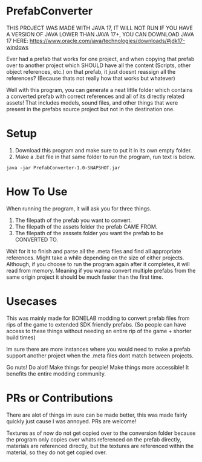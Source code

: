 # PrefabConverter
THIS PROJECT WAS MADE WITH JAVA 17, IT WILL NOT RUN IF YOU HAVE A VERSION OF JAVA LOWER THAN JAVA 17+, YOU CAN DOWNLOAD JAVA 17 HERE: https://www.oracle.com/java/technologies/downloads/#jdk17-windows


Ever had a prefab that works for one project, and when copying that prefab over to another project which SHOULD have all the content (Scripts, other object references, etc.) 
on that prefab, it just doesnt reassign all the references? (Because thats not really how that works but whatever) 

Well with this program, you can generate a neat little folder which
contains a converted prefab with correct references and all of its directly related assets! That includes models, sound files, and other things that were present in the
prefabs source project but not in the destination one.

# Setup
1) Download this program and make sure to put it in its own empty folder.
2) Make a .bat file in that same folder to run the program, run text is below.
```
java -jar PrefabConverter-1.0-SNAPSHOT.jar
```

# How To Use
When running the program, it will ask you for three things.
1) The filepath of the prefab you want to convert.
2) The filepath of the assets folder the prefab CAME FROM.
3) The filepath of the asssets folder you want the prefab to be CONVERTED TO.

Wait for it to finish and parse all the .meta files and find all appropriate references. Might take a while depending on the size of either projects.
Although, if you choose to run the program again after it completes, it will read from memory. Meaning if you wanna convert multiple prefabs from the same origin project it should be much faster than the first time.

# Usecases
This was mainly made for BONELAB modding to convert prefab files from rips of the game to extended SDK friendly prefabs. (So people can have access to these things without needing an entire rip of the game + shorter build times)

Im sure there are more instances where you would need to make a prefab support another project when the .meta files dont match between projects. 

Go nuts! Do alot!
Make things for people! Make things more accessible! It benefits the entire modding community.

# PRs or Contributions
There are alot of things im sure can be made better, this was made fairly quickly just cause I was annoyed. PRs are welcome!

Textures as of now do not get copied over to the conversion folder because the program only copies over whats referenced on the prefab directly, materials are referenced directly, but the textures are referenced within the material, so they do not get copied over.
